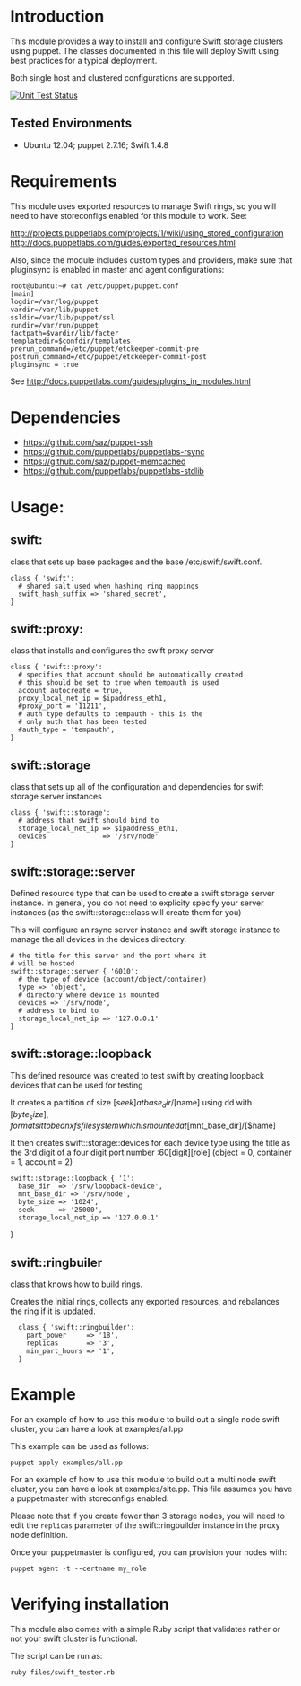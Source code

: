 # Introduction

This module provides a way to install and configure Swift storage clusters using
puppet. The classes documented in this file will deploy Swift using best
practices for a typical deployment.

Both single host and clustered configurations are supported.

[![Unit Test Status](https://secure.travis-ci.org/puppetlabs/puppetlabs-swift.png?branch=master)](http://travis-ci.org/puppetlabs/puppetlabs-swift)

## Tested Environments
  * Ubuntu 12.04; puppet 2.7.16; Swift 1.4.8

# Requirements

This module uses exported resources to manage Swift rings, so you will need 
to have storeconfigs enabled for this module to work. See:

http://projects.puppetlabs.com/projects/1/wiki/using_stored_configuration
http://docs.puppetlabs.com/guides/exported_resources.html

Also, since the module includes custom types and providers, 
make sure that pluginsync is enabled in master and agent configurations:

    root@ubuntu:~# cat /etc/puppet/puppet.conf 
    [main]
    logdir=/var/log/puppet
    vardir=/var/lib/puppet
    ssldir=/var/lib/puppet/ssl
    rundir=/var/run/puppet
    factpath=$vardir/lib/facter
    templatedir=$confdir/templates
    prerun_command=/etc/puppet/etckeeper-commit-pre
    postrun_command=/etc/puppet/etckeeper-commit-post
    pluginsync = true

See http://docs.puppetlabs.com/guides/plugins_in_modules.html

# Dependencies

* https://github.com/saz/puppet-ssh
* https://github.com/puppetlabs/puppetlabs-rsync
* https://github.com/saz/puppet-memcached
* https://github.com/puppetlabs/puppetlabs-stdlib

# Usage: #

## swift: ##

class that sets up base packages and the base /etc/swift/swift.conf.

    class { 'swift':
      # shared salt used when hashing ring mappings
      swift_hash_suffix => 'shared_secret',
    }

## swift::proxy: ##

class that installs and configures the swift proxy server

    class { 'swift::proxy':
      # specifies that account should be automatically created
      # this should be set to true when tempauth is used
      account_autocreate = true,
      proxy_local_net_ip = $ipaddress_eth1,
      #proxy_port = '11211',
      # auth type defaults to tempauth - this is the
      # only auth that has been tested
      #auth_type = 'tempauth',
    }

## swift::storage ##

class that sets up all of the configuration and dependencies for swift storage
server instances

    class { 'swift::storage':
      # address that swift should bind to
      storage_local_net_ip => $ipaddress_eth1,
      devices              => '/srv/node'
    }

## swift::storage::server ##

Defined resource type that can be used to create a swift storage server
instance. In general, you do not need to explicity specify your server instances
(as the swift::storage::class will create them for you)

This will configure an rsync server instance and swift storage instance to
manage the all devices in the devices directory.

    # the title for this server and the port where it
    # will be hosted
    swift::storage::server { '6010':
      # the type of device (account/object/container)
      type => 'object',
      # directory where device is mounted
      devices => '/srv/node',
      # address to bind to
      storage_local_net_ip => '127.0.0.1'
    }

## swift::storage::loopback ##

This defined resource was created to test swift by creating loopback devices
that can be used for testing

It creates a partition of size [$seek] at base_dir/[$name] using dd with
[$byte_size], formats it to be an xfs filesystem which is mounted at
[$mnt_base_dir]/[$name]

It then creates swift::storage::devices for each device type using the title as
the 3rd digit of a four digit port number :60[digit][role] (object = 0,
container = 1, account = 2)

    swift::storage::loopback { '1':
      base_dir  => '/srv/loopback-device',
      mnt_base_dir => '/srv/node',
      byte_size => '1024',
      seek      => '25000',
      storage_local_net_ip => '127.0.0.1'
}

## swift::ringbuiler ##

class that knows how to build rings.

Creates the initial rings, collects any exported resources, and rebalances the
ring if it is updated.

      class { 'swift::ringbuilder':
        part_power     => '18',
        replicas       => '3',
        min_part_hours => '1',
      }

# Example #

For an example of how to use this module to build out a single node swift
cluster, you can have a look at examples/all.pp

This example can be used as follows:

    puppet apply examples/all.pp

For an example of how to use this module to build out a multi node swift
cluster, you can have a look at examples/site.pp. This file assumes you have a
puppetmaster with storeconfigs enabled.

Please note that if you create fewer than 3 storage nodes, you will need to edit
the `replicas` parameter of the swift::ringbuilder instance in the proxy node
definition.

Once your puppetmaster is configured, you can provision your nodes with:

    puppet agent -t --certname my_role

# Verifying installation #

This module also comes with a simple Ruby script that validates rather or not
your swift cluster is functional.

The script can be run as:

    ruby files/swift_tester.rb
